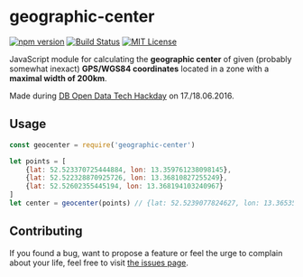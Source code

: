 # geographic-center
[![npm version](https://img.shields.io/npm/v/geographic-center.svg)](https://www.npmjs.com/package/geographic-center) [![Build Status](https://travis-ci.org/juliuste/geographic-center.svg?branch=master)](https://travis-ci.org/juliuste/geographic-center) [![MIT License](https://img.shields.io/badge/license-MIT-black.svg)](https://opensource.org/licenses/MIT)

JavaScript module for calculating the **geographic center** of given (probably somewhat inexact) **GPS/WGS84 coordinates** located in a zone with a **maximal width of 200km**. 

Made during [DB Open Data Tech Hackday](https://www.mindboxberlin.com/index.php/hackday.html) on 17./18.06.2016.

## Usage

```javascript
const geocenter = require('geographic-center')

let points = [
	{lat: 52.523370725444884, lon: 13.359761238098145},
	{lat: 52.522328870925726, lon: 13.36810827255249},
	{lat: 52.52602355445194, lon: 13.368194103240967}
]
let center = geocenter(points) // {lat: 52.5239077824627, lon: 13.365354502660765}
```

## Contributing

If you found a bug, want to propose a feature or feel the urge to complain about your life, feel free to visit [the issues page](https://github.com/juliuste/geographic-center/issues).